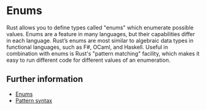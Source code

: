 # Enums

Rust allows you to define types called "enums" which enumerate possible values.
Enums are a feature in many languages, but their capabilities differ in each 
language. Rust’s enums are most similar to algebraic data types in functional 
languages, such as F#, OCaml, and Haskell.
Useful in combination with enums is Rust's "pattern matching" facility, which makes
it easy to run different code for different values of an enumeration.

## Further information

- [Enums](https://doc.rust-lang.org/book/ch06-00-enums.html)
- [Pattern syntax](https://doc.rust-lang.org/book/ch18-03-pattern-syntax.html)
